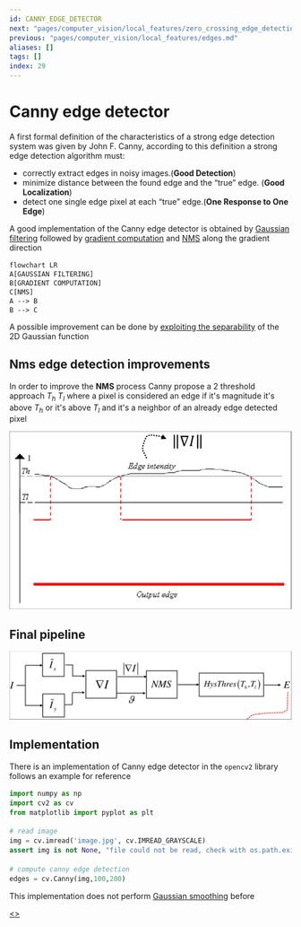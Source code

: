 ```yaml
---
id: CANNY_EDGE_DETECTOR
next: "pages/computer_vision/local_features/zero_crossing_edge_detection.md"
previous: "pages/computer_vision/local_features/edges.md"
aliases: []
tags: []
index: 29
---
```


# Canny edge detector

A first formal definition of the characteristics of a strong edge detection system was given by John F. Canny, according to this definition a strong edge detection algorithm must:

-  correctly extract edges in noisy images.(**Good Detection**)
-  minimize distance between the found edge and the “true” edge. (**Good Localization**)
-  detect one single edge pixel at each “true” edge.(**One Response to One Edge**)

A good implementation of the Canny edge detector is obtained by [Gaussian filtering](pages/computer_vision/image_filtering/gaussian_filter.md) followed by [gradient computation](pages/computer_vision/local_features/edges.md#GRADIENT_APPROXIMATION) and [NMS](pages/computer_vision/local_features/edges.md#non_maxima_supression_(nms)) along the gradient direction

```mermaid
flowchart LR
A[GAUSSIAN FILTERING]
B[GRADIENT COMPUTATION]
C[NMS]
A --> B
B --> C
```

A possible improvement can be done by [exploiting the separability](pages/computer_vision/image_filtering/gaussian_filter.md#exploiting_separability_to_improve_performance) of the 2D Gaussian function

## Nms edge detection improvements

In order to improve the **NMS** process Canny propose a 2 threshold approach $T_h$ $T_l$ where a pixel is considered an edge if it's magnitude it's above $T_h$ or it's above $T_l$ and it's a neighbor of an already edge detected pixel

![](assets/computer_vision/Pasted_image_20240309145141.png)

## Final pipeline

![](assets/computer_vision/Pasted_image_20240309145554.png)

## Implementation

There is an implementation of Canny edge detector in the `opencv2` library follows an example for reference

```python
import numpy as np
import cv2 as cv
from matplotlib import pyplot as plt

# read image
img = cv.imread('image.jpg', cv.IMREAD_GRAYSCALE)
assert img is not None, "file could not be read, check with os.path.exists()"

# compute canny edge detection
edges = cv.Canny(img,100,200)
```

This implementation does not perform [Gaussian smoothing](pages/computer_vision/image_filtering/gaussian_filter.md) before

[<](pages/computer_vision/local_features/edges.md)[>](pages/computer_vision/local_features/zero_crossing_edge_detection.md)
